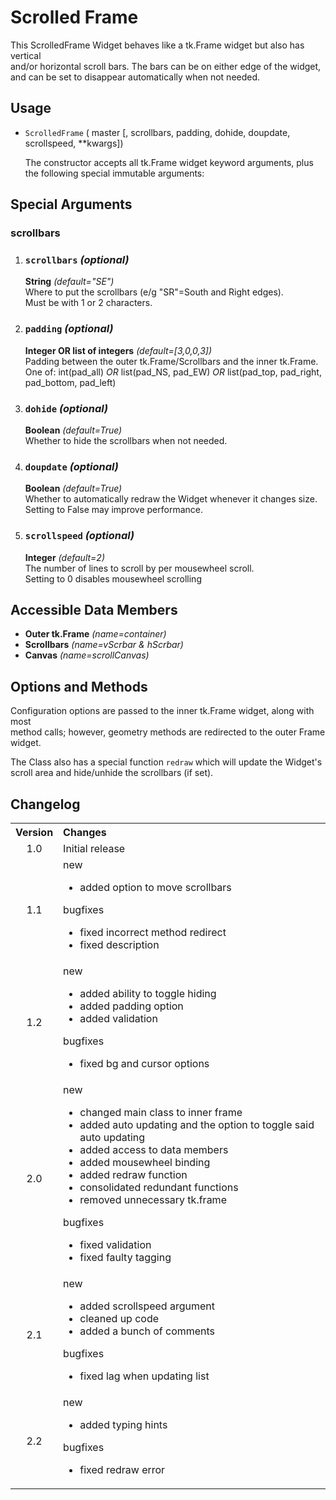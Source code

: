 # Scrolled Frame

This ScrolledFrame Widget behaves like a tk.Frame widget but also has vertical  
and/or horizontal scroll bars. The bars can be on either edge of the widget,  
and can be set to disappear automatically when not needed.

## Usage

- `ScrolledFrame` ( master [, scrollbars, padding, dohide, doupdate, scrollspeed, **kwargs])

  The constructor accepts all tk.Frame widget keyword arguments, plus the following
  special immutable arguments:

## Special Arguments

### scrollbars

1. ### `scrollbars` _(optional)_

   **String** _(default="SE")_  
   Where to put the scrollbars (e/g "SR"=South and Right edges).  
   Must be with 1 or 2 characters.

2. ### `padding` _(optional)_

   **Integer OR list of integers** _(default=[3,0,0,3])_  
   Padding between the outer tk.Frame/Scrollbars and the inner tk.Frame.  
   One of: int(pad_all) *OR* list(pad_NS, pad_EW) *OR* list(pad_top, pad_right, pad_bottom, pad_left)

3. ### `dohide` _(optional)_

   **Boolean** _(default=True)_  
   Whether to hide the scrollbars when not needed.

4. ### `doupdate` _(optional)_

   **Boolean** _(default=True)_  
   Whether to automatically redraw the Widget whenever it changes size.  
   Setting to False may improve performance.

5. ### `scrollspeed` _(optional)_

   **Integer** _(default=2)_  
   The number of lines to scroll by per mousewheel scroll.  
   Setting to 0 disables mousewheel scrolling

## Accessible Data Members

- **Outer tk.Frame** _(name=container)_
- **Scrollbars** _(name=vScrbar & hScrbar)_
- **Canvas** _(name=scrollCanvas)_

## Options and Methods

Configuration options are passed to the inner tk.Frame widget, along with most  
method calls; however, geometry methods are redirected to the outer Frame widget.  

The Class also has a special function `redraw` which will update the Widget's  
scroll area and hide/unhide the scrollbars (if set).

## Changelog

<table>
    <tbody>
        <tr>
            <th align="center">Version</th>
            <th align="left">Changes</th>
        </tr>
        <tr>
            <td align="center">1.0</td>
            <td>Initial release</td>
        </tr>
        <tr>
            <td align="center">1.1</td>
            <td>
                <dl>
                    <dt>new</dt>
                    <ul>
                        <li>added option to move scrollbars</li>
                    </ul>
                    <dt>bugfixes</dt>
                    <ul>
                        <li>fixed incorrect method redirect</li>
                        <li>fixed description</li>
                    </ul>
                </dl>
            </td>
        </tr>
        <tr>
            <td align="center">1.2</td>
            <td>
                <dl>
                    <dt>new</dt>
                    <ul>
                        <li>added ability to toggle hiding</li>
                        <li>added padding option</li>
                        <li>added validation</li>
                    </ul>
                    <dt>bugfixes</dt>
                    <ul>
                        <li>fixed bg and cursor options</li>
                    </ul>
                </dl>
            </td>
        </tr>
        <tr>
            <td align="center">2.0</td>
            <td>
                <dl>
                    <dt>new</dt>
                    <ul>
                        <li>changed main class to inner frame</li>
                        <li>added auto updating and the option to toggle said auto updating</li>
                        <li>added access to data members</li>
                        <li>added mousewheel binding</li>
                        <li>added redraw function</li>
                        <li>consolidated redundant functions</li>
                        <li>removed unnecessary tk.frame</li>
                    </ul>
                    <dt>bugfixes</dt>
                    <ul>
                        <li>fixed validation</li>
                        <li>fixed faulty tagging</li>
                    </ul>
                </dl>
            </td>
        </tr>
        <tr>
            <td align="center">2.1</td>
            <td>
                <dl>
                    <dt>new</dt>
                    <ul>
                        <li>added scrollspeed argument</li>
                        <li>cleaned up code</li>
                        <li>added a bunch of comments</li>
                    </ul>
                    <dt>bugfixes</dt>
                    <ul>
                        <li>fixed lag when updating list</li>
                    </ul>
                </dl>
            </td>
        </tr>
        <tr>
            <td align="center">2.2</td>
            <td>
                <dl>
                    <dt>new</dt>
                    <ul>
                        <li>added typing hints</li>
                    </ul>
                    <dt>bugfixes</dt>
                    <ul>
                        <li>fixed redraw error</li>
                    </ul>
                </dl>
            </td>
        </tr>
    </tbody>
</table>
